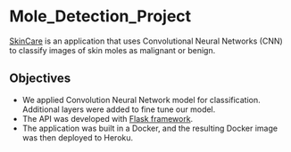 # Mole_Detection_Project


[SkinCare](https://mole-detection2.herokuapp.com/) is an application that uses Convolutional Neural Networks (CNN) to classify images of skin moles as malignant or benign. 

## Objectives

- We applied Convolution Neural Network model for classification. Additional layers were added to fine tune our model.
- The API was developed with [Flask framework](https://flask.palletsprojects.com/en/1.1.x/). 
- The application was built in a Docker, and the resulting Docker image was then deployed to Heroku.
